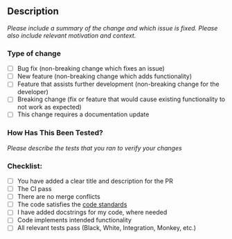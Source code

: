## Description

*Please include a summary of the change and which issue is fixed. Please also include relevant motivation and context.*


### Type of change

- [ ] Bug fix (non-breaking change which fixes an issue)
- [ ] New feature (non-breaking change which adds functionality)
- [ ] Feature that assists further development (non-breaking change for the developer)
- [ ] Breaking change (fix or feature that would cause existing functionality to not work as expected)
- [ ] This change requires a documentation update

### How Has This Been Tested?
*Please describe the tests that you ran to verify your changes*

### Checklist:

- [ ] You have added a clear title and description for the PR
- [ ] The CI pass
- [ ] There are no merge conflicts
- [ ] The code satisfies the [code standards](https://docs.google.com/document/d/1R9n9MeuRwz3WSrnWZUjrbmGeosTlu1Xz8f5F7gu2AJE/edit#heading=h.e9xl4xfoldow) 
- [ ] I have added docstrings for my code, where needed
- [ ] Code implements intended functionality
- [ ] All relevant tests pass (Black, White, Integration, Monkey, etc.)
